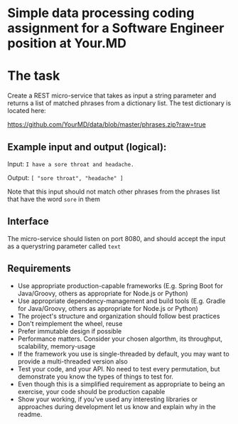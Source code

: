 # Simple data processing coding assignment for a Software Engineer position at Your.MD

# The task

Create a REST micro-service that takes as input a string 
parameter and returns a list of matched phrases from a dictionary list.
The test dictionary is located here:

https://github.com/YourMD/data/blob/master/phrases.zip?raw=true

## Example input and output (logical):

Input: ```I have a sore throat and headache.```

Output: ```[ "sore throat", "headache" ]```

Note that this input should not match other phrases from the phrases list that have the word `sore` in them

## Interface

The micro-service should listen on port 8080, and should accept the input as a querystring parameter called `text`

## Requirements

* Use appropriate production-capable frameworks (E.g. Spring Boot for Java/Groovy, others as appropriate for Node.js or Python)
* Use appropriate dependency-management and build tools (E.g. Gradle for Java/Groovy, others as appropriate for Node.js or Python)
* The project's structure and organization should follow best practices
* Don't reimplement the wheel, reuse
* Prefer immutable design if possible
* Performance matters. Consider your chosen algorthm, its throughput, scalability, memory-usage
* If the framework you use is single-threaded by default, you may want to provide a multi-threaded version also
* Test your code, and your API. No need to test every permutation, but demonstrate you know the types of things to test for.
* Even though this is a simplified requirement as appropriate to being an exercise, your code should be production capable
* Show your working, if you've used any interesting libraries or approaches during development let us know and explain why in the readme. 
